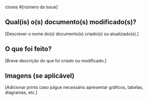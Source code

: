 closes #[número da issue]

## Qual(is) o(s) documento(s) modificado(s)?
[Descrever o nome do(s) documento(s) criado(s) ou atualizado(s).]

## O que foi feito?
[Breve descrição do que foi criado ou modificado.]

## Imagens (se aplicável)
[Adicionar prints caso julgue necessário apresentar gráficos, tabelas, diagramas, etc.]